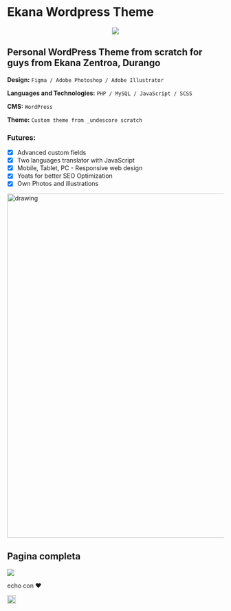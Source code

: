 # Ekana Wordpress Theme

<p align="center">
  <img src="https://user-images.githubusercontent.com/55212034/204937032-4f339fda-b16b-4402-bc04-72f041426353.png"> 
</p>

## Personal WordPress Theme from scratch for guys from Ekana Zentroa, Durango

 **Design:** ```Figma / Adobe Photoshop / Adobe Illustrator```
 
 **Languages and Technologies:** ```PHP / MySQL / JavaScript / SCSS```
 
 **CMS:** ```WordPress```
 
 **Theme:** ```Custom theme from _undescore scratch```

### **Futures**:
- [x] Advanced custom fields
- [x] Two languages translator with JavaScript
- [x] Mobile, Tablet, PC - Responsive web design
- [x] Yoats for better SEO Optimization
- [x] Own Photos and illustrations

<img src="https://user-images.githubusercontent.com/55212034/204116343-c441d93d-2dc7-4717-ac67-827edafe3086.gif" alt="drawing" width="800"/>


## Pagina completa

<img src="https://user-images.githubusercontent.com/55212034/204117664-27fa7b99-53db-43df-bc33-e36cf3ca1524.jpg" >

echo con ❤️

<a href="https://www.linkedin.com/in/yevheniy-jeka-alekseyev-66a69119b/?locale=en_US" target="_blank" ><img src="https://user-images.githubusercontent.com/55212034/204116543-a3d33b85-9d2b-4fc3-ae4c-018601717484.png" alt="drawing" width="20"/></a>

